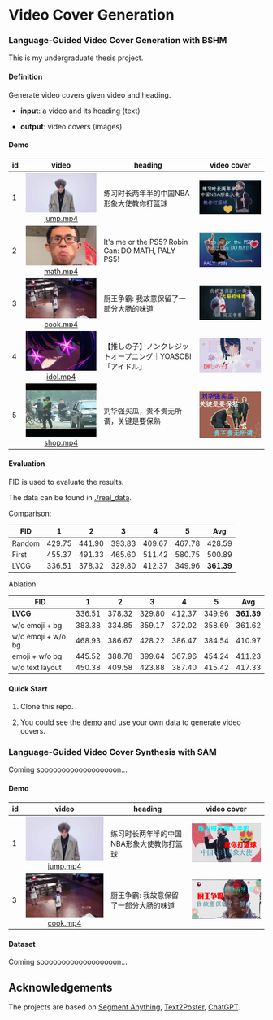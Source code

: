 # Video Cover Generation



### Language-Guided Video Cover Generation with BSHM

This is my undergraduate thesis project.

#### Definition

Generate video covers given video and heading.

- **input**: a video and its heading (text)

- **output**: video covers (images)

#### Demo

|id|video|heading|video cover|
|--|--|--|--|
|1|<img src="misc/first/jump.png" width="300" /><div align="center">[jump.mp4](./example/demo_videos/jump.mp4)</div>|练习时长两年半的中国NBA形象大使教你打篮球|<img src="misc/cover/jump_bshm.png" width="300" />|
|2|<img src="misc/first/math.png" width="300" /><div align="center">[math.mp4](./example/demo_videos/math.mp4)</div>|It's me or the PS5? Robin Gan: DO MATH, PALY PS5!|<img src="misc/cover/math_bshm.png" width="300" />|
|3|<img src="misc/first/cook.png" width="300" /><div align="center">[cook.mp4](./example/demo_videos/cook.mp4)</div>|厨王争霸: 我故意保留了一部分大肠的味道|<img src="misc/cover/cook_bshm.png" width="300" />|
|4|<img src="misc/first/idol.png" width="300" /><div align="center">[idol.mp4](./example/demo_videos/idol.mp4)</div>|【推しの子】ノンクレジットオープニング｜YOASOBI「アイドル」|<img src="misc/cover/idol_bshm.png" width="300" />|
|5|<img src="misc/first/shop.png" width="300" /><div align="center">[shop.mp4](./example/demo_videos/shop.mp4)</div>|刘华强买瓜，贵不贵无所谓，关键是要保熟|<img src="misc/cover/shop_bshm.png" width="300" />|

#### Evaluation

FID is used to evaluate the results.

The data can be found in [./real_data](./real_data).

Comparison:

|FID|1|2|3|4|5|Avg|
|--|--|--|--|--|--|--|
|Random|429.75|441.90|393.83|409.67|467.78|428.59|
|First|455.37|491.33|465.60|511.42|580.75|500.89|
|LVCG|336.51|378.32|329.80|412.37|349.96|**361.39**|

Ablation:

|FID|1|2|3|4|5|Avg|
|--|--|--|--|--|--|--|
|**LVCG**|336.51|378.32|329.80|412.37|349.96|**361.39**|
|w/o emoji + bg|383.38|334.85|359.17|372.02|358.69|361.62|
|w/o emoji + w/o bg|468.93|386.67|428.22|386.47|384.54|410.97|
|emoji + w/o bg|445.52|388.78|399.64|367.96|454.24|411.23|
|w/o text layout|450.38|409.58|423.88|387.40|415.42|417.33|


#### Quick Start

1. Clone this repo.

2. You could see the [demo](./demo.ipynb) and use your own data to generate video covers.

### Language-Guided Video Cover Synthesis with SAM

Coming soooooooooooooooooon...

#### Demo

|id|video|heading|video cover|
|--|--|--|--|
|1|<img src="misc/first/jump.png" width="300" /><div align="center">[jump.mp4](./example/demo_videos/jump.mp4)</div>|练习时长两年半的中国NBA形象大使教你打篮球|<img src="misc/cover/jump_sam.png" width="300" />|
|3|<img src="misc/first/cook.png" width="300" /><div align="center">[cook.mp4](./example/demo_videos/cook.mp4)</div>|厨王争霸: 我故意保留了一部分大肠的味道|<img src="misc/cover/cook_sam.png" width="300" />|


#### Dataset

Coming soooooooooooooooooon...

## Acknowledgements
The projects are based on [Segment Anything](https://github.com/facebookresearch/segment-anything), [Text2Poster](https://github.com/chuhaojin/text2poster-icassp-22), [ChatGPT](https://openai.com/blog/chatgpt).
